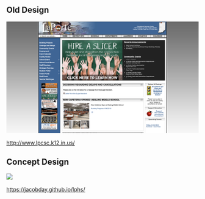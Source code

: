 ## Old Design

![](assets/img/archive.png)

http://www.lpcsc.k12.in.us/ <br>

## Concept Design

![](assets/img/concept.png)

https://jacobday.github.io/lphs/
